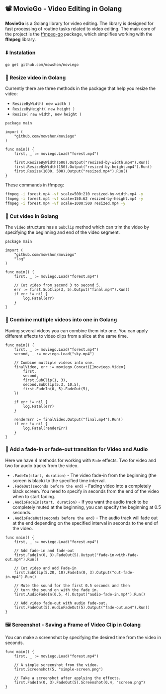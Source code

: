 ## 📽 MovieGo - Video Editing in Golang

**MovieGo** is a Golang library for video editing. The library is designed for fast processing of routine tasks related to video editing. The main core of the project is the [ffmpeg-go](https://github.com/u2takey/ffmpeg-go) package, which simplifies working with the **ffmpeg** library.

### ⬇️ Instalation

```bash
go get github.com/mowshon/moviego
```

### 🎥 Resize video in Golang

Currently there are three methods in the package that help you resize the video:
* `ResizeByWidth( new width )`
* `ResizeByHeight( new height )`
* `Resize( new width, new height )`

```golang
package main

import (
    "github.com/mowshon/moviego"
)

func main() {
    first, _ := moviego.Load("forest.mp4")

    first.ResizeByWidth(500).Output("resized-by-width.mp4").Run()
    first.ResizeByWidth(150).Output("resized-by-height.mp4").Run()
    first.Resize(1000, 500).Output("resized.mp4").Run()
}
```

These commands in ffmpeg:

```bash
ffmpeg -i forest.mp4 -vf scale=500:210 resized-by-width.mp4 -y
ffmpeg -i forest.mp4 -vf scale=150:62 resized-by-height.mp4 -y
ffmpeg -i forest.mp4 -vf scale=1000:500 resized.mp4 -y
```

### 🎥 Cut video in Golang
The `Video` structure has a `SubClip` method which can trim the video by specifying the beginning and end of the video segment.

```golang
package main

import (
    "github.com/mowshon/moviego"
    "log"
)

func main() {
    first, _ := moviego.Load("forest.mp4")

    // Cut video from second 3 to second 5.
    err := first.SubClip(3, 5).Output("final.mp4").Run()
    if err != nil {
        log.Fatal(err)
    }
}
```

### 🎥 Combine multiple videos into one in Golang
Having several videos you can combine them into one. You can apply different effects to video clips from a slice at the same time.

```golang
func main() {
    first, _ := moviego.Load("forest.mp4")
    second, _ := moviego.Load("sky.mp4")

    // Combine multiple videos into one.
    finalVideo, err := moviego.Concat([]moviego.Video{
        first,
        second,
        first.SubClip(1, 3),
        second.SubClip(5.3, 10.5),
        first.FadeIn(0, 5).FadeOut(5),
    })

    if err != nil {
        log.Fatal(err)
    }

    renderErr := finalVideo.Output("final.mp4").Run()
    if err != nil {
        log.Fatal(renderErr)
    }
}
```

### 🎥 Add a fade-in or fade-out transition for Video and Audio

Here we have 4 methods for working with `Fade` effects. Two for video and two for audio tracks from the video.

* `.FadeIn(start, duration)` - The video fade-in from the beginning (the screen is black) to the specified time interval.
* `.FadeOut(seconds before the end)` - Fading video into a completely black screen. You need to specify in seconds from the end of the video when to start fading.
* `.AudioFadeIn(start, duration)` - If you want the audio track to be completely muted at the beginning, you can specify the beginning at 0.5 seconds.
* `.AudioFadeOut(seconds before the end)` - The audio track will fade out at the end depending on the specified interval in seconds to the end of the video.

```golang
func main() {
    first, _ := moviego.Load("forest.mp4")

    // Add fade-in and fade-out
    first.FadeIn(0, 3).FadeOut(5).Output("fade-in-with-fade-out.mp4").Run()

    // Cut video and add Fade-in
    first.SubClip(5.20, 10).FadeIn(0, 3).Output("cut-fade-in.mp4").Run()

    // Mute the sound for the first 0.5 seconds and then
    // turn the sound on with the fade in.
    first.AudioFadeIn(0.5, 4).Output("audio-fade-in.mp4").Run()

    // Add video fade-out with audio fade-out.
    first.FadeOut(5).AudioFadeOut(5).Output("fade-out.mp4").Run()
}
```

### 🖼️ Screenshot - Saving a Frame of Video Clip in Golang

You can make a screenshot by specifying the desired time from the video in seconds.

```golang
func main() {
    first, _ := moviego.Load("forest.mp4")

    // A simple screenshot from the video.
    first.Screenshot(5, "simple-screen.png")

    // Take a screenshot after applying the effects.
    first.FadeIn(0, 3).FadeOut(5).Screenshot(0.4, "screen.png")
}
```

